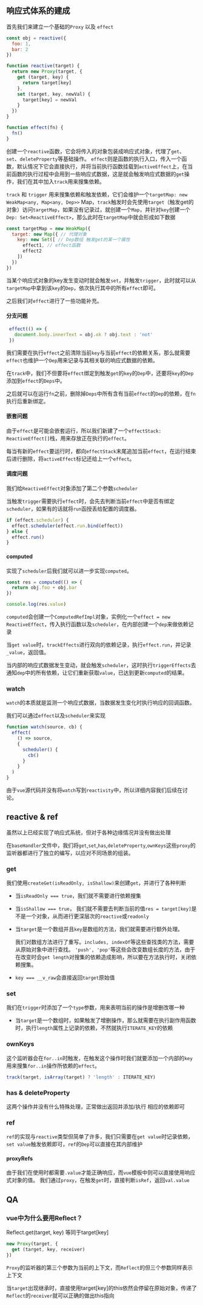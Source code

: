## 响应式体系的建成

首先我们来建立一个基础的`Proxy` 以及 `effect`

```js
const obj = reactive({
  foo: 1,
  bar: 2
})

function reactive(target) {
  return new Proxy(target, {
    get (target, key) {
      return target[key]
    },
    set (target, key, newVal) {
      target[key] = newVal
    }
  })
}

function effect(fn) {
  fn()
}
```

创建一个`reactive`函数，它会将传入的对象包装成响应式对象，代理了`get`、`set`、`deleteProperty`等基础操作。
`effect`则是函数的执行入口，传入一个函数，默认情况下它会直接执行，并将当前执行函数挂载到`activeEffect`上，在当前函数的执行过程中会用到一些响应式数据，这是就会触发响应式数据的`get`操作，我们在其中加入`track`用来搜集依赖。

`track` 和 `trigger` 用来搜集依赖和触发依赖，它们会维护一个`targetMap: new WeakMap<any, Map<any, Dep>>` Map，`track`触发时会先使用`target`（触发get的对象）访问`targetMap`，如果没有记录过，就创建一个`Map`，并针对`key`创建一个`Dep: Set<ReactiveEffect>`，那么此时在`targetMap`中就会形成如下数据
```js
const targetMap = new WeakMap({
  target: new Map({ // 代理对象
    key: new Set([ // Dep数组 触发get的某一个属性
      effect1, // effect函数
      effect2
    ])
  })
})
```
当某个响应式对象的key发生变动时就会触发`set`，并触发`trigger`，此时就可以从`targetMap`中拿到该`key`的`Dep`，依次执行其中的所有`effect`即可。

之后我们对`effect`进行了一些功能补充。

 #### 分支问题

 ```js
  effect(() => {
    document.body.innerText = obj.ok ? obj.text : 'not'
  })
 ```

 我们需要在执行`effect`之前清除当前`key`与当前`effect`的依赖关系，那么就需要`effect`也维护一个`Dep`用来记录与其相关联的响应式数据的依赖。

 在`track`中，我们不但要将`effect`绑定到触发`get`的`key`的`Dep`中，还要将`key`的`Dep`添加到`effect`的`Deps`中。

 之后就可以在运行`fn`之前，删除掉`Deps`中所有含有当前`effect`的`Dep`的依赖，在`fn`执行后重新绑定。

 #### 嵌套问题

由于`effect`是可能会嵌套运行，所以我们新建了一个`effectStack: ReactiveEffect[]`栈，用来存放正在执行的`effect`。

每当有新的`effect`要运行时，都向`effectStack`末尾追加当前`effect`，在运行结束后进行删除，将`activeEffect`标记还给上一个`effect`。

#### 调度问题

我们给`ReactiveEffect`对象添加了第二个参数`scheduler`

当触发`trigger`需要执行`effect`时，会先去判断当前`effect`中是否有绑定`scheduler`，如果有的话就将`run`函授丢给配置的调度器。

```js
if (effect.scheduler) {
  effect.scheduler(effect.run.bind(effect))
} else {
  effect.run()
}
```

#### computed

实现了`scheduler`后我们就可以进一步实现`computed`。

```js
const res = computed(() => {
  return obj.foo + obj.bar
})

console.log(res.value)
```

`computed`会创建一个`ComputedRefImpl`对象，实例化一个`effect = new ReactiveEffect`，传入执行函数以及`scheduler`，在内部创建一个`dep`来做依赖记录

当`get value`时，`trackEffects`进行双向的依赖记录，执行`effect.run`，并记录`_value`，返回值。

当内部的响应式数据发生变动，就会触发`scheduler`，这时执行`triggerEffects`去通知`dep`中的所有依赖，让它们重新获取`value`，已达到更新`computed`的结果。

### watch

`watch`的本质就是监测一个响应式数据，当数据发生变化时执行响应的回调函数。

我们可以通过`effect`以及`scheduler`来实现
```js
function watch(source, cb) {
  effect(
    () => source,
    {
      scheduler() {
        cb()
      }
    }
  )
}
```

由于`vue`源代码并没有将`watch`写到`reactivity`中，所以详细内容我们后续在讨论。

## reactive & ref

虽然以上已经实现了响应式系统，但对于各种边缘情况并没有做出处理

在`baseHandler`文件中，我们将`get`,`set`,`has`,`deleteProperty`,`ownKeys`这些`proxy`的监听器都进行了独立的编写，以应对不同场景的组装。

### get

我们使用`createGet(isReadOnly, isShallow)`来创建`get`，并进行了各种判断

* 当`isReadOnly === true`，我们就不需要进行依赖搜集
* 当`isShallow === true`， 我们就不需要去判断当前的值`res = target[key]`是不是一个对象，从而进行更深层次的`reactive`或`readonly`
* 当`target`是一个数组并且`key`是数组的方法，我们就需要进行额外处理。

  我们对数组方法进行了重写。`includes, indexOf`等这些查找类的方法，需要从原始对象中进行查找。
  `'push', 'pop'`等这些会改变数组长度的方法，由于在改变时会`get length`对搜集的依赖造成影响，所以要在方法执行时，关闭依赖搜集。
* `key === __v_raw`会直接返回`target`原始值

### set
 我们在`trigger`时添加了一个`type`参数，用来表明当前的操作是增删改哪一种

 * 当`target`是一个数组时，如果触发了增删操作，那么就需要在执行副作用函数时，执行`length`属性上记录的依赖，不然就执行`ITERATE_KEY`的依赖

 ### ownKeys

 这个监听器会在`for..in`时触发，在触发这个操作时我们就要添加一个内部的`key`用来搜集`for..in`操作所依赖的`effect`。

 ```js
 track(target, isArray(target) ? 'length' : ITERATE_KEY)
 ```

### has & deleteProperty

这两个操作并没有什么特殊处理，正常做出返回并添加/执行 相应的依赖即可

### ref

`ref`的实现与`reactive`类型但简单了许多，我们只需要在`get value`时记录依赖，`set value`触发依赖即可，`ref`的`Dep`可以直接在其内部维护

#### proxyRefs

由于我们在使用时都需要`.value`才能正确响应，而`vue`模板中则可以直接使用响应式对象的值。
我们通过`proxy`，在触发`get`时，直接判断`isRef`，返回`val.value`



## QA

### vue中为什么要用Reflect？

Reflect.get(target, key) 等同于target[key]

```js
new Proxy(target, {
  get (target, key, receiver)
})
```
`Proxy`的监听器的第三个参数为当前的上下文，而`Reflect`的但三个参数同样表示上下文

当`target`出现继承时，直接使用target[key]的this依然会停留在原始对象，传递了`Reflect`的`receiver`就可以正确的做出this指向
